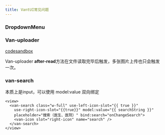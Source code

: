 ```yaml
---
title: VantUI常见问题
---
```


### DropdownMenu



### Van-uploader

[codesandbox](https://codesandbox.io/s/vant-issue-moban-forked-n6k54?file=/src/App.vue)

Van-uploader **after-read**方法在文件读取完毕后触发，多张图片上传也只会触发一次。



### van-search

本质上是input，可以使用 model:value 双向绑定

```vue
<view>
  <van-search class="w-full" use-left-icon-slot="{{ true }}"
    use-right-icon-slot="{{true}}" model:value="{{ searchString }}"
    placeholder="搜索（医生、医院）" bind:search="onChangeSearch">
    <van-icon slot="right-icon" name="search" />
  </van-search>
</view>
```

